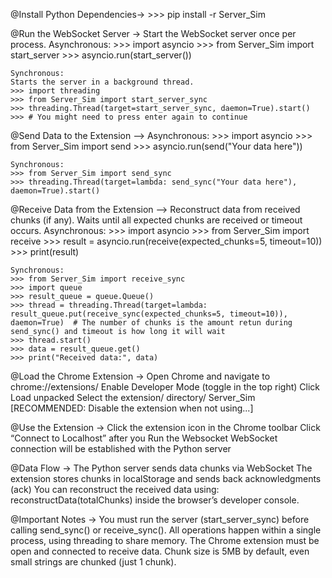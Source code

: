 @Install Python Dependencies->
    >>> pip install -r Server_Sim

@Run the WebSocket Server ->
    Start the WebSocket server once per process.
    Asynchronous:
    >>> import asyncio
    >>> from Server_Sim import start_server
    >>> asyncio.run(start_server())

    Synchronous:
    Starts the server in a background thread.
    >>> import threading
    >>> from Server_Sim import start_server_sync
    >>> threading.Thread(target=start_server_sync, daemon=True).start()
    >>> # You might need to press enter again to continue

@Send Data to the Extension -->
    Asynchronous:
    >>> import asyncio
    >>> from Server_Sim import send
    >>> asyncio.run(send("Your data here"))

    Synchronous:
    >>> from Server_Sim import send_sync
    >>> threading.Thread(target=lambda: send_sync("Your data here"), daemon=True).start()

@Receive Data from the Extension -->
    Reconstruct data from received chunks (if any). Waits until all expected chunks are received or timeout occurs.
    Asynchronous:
    >>> import asyncio
    >>> from Server_Sim import receive
    >>> result = asyncio.run(receive(expected_chunks=5, timeout=10))
    >>> print(result)

    Synchronous:
    >>> from Server_Sim import receive_sync
    >>> import queue
    >>> result_queue = queue.Queue()
    >>> thread = threading.Thread(target=lambda: result_queue.put(receive_sync(expected_chunks=5, timeout=10)), daemon=True)  # The number of chunks is the amount retun during send_sync() and timeout is how long it will wait
    >>> thread.start()
    >>> data = result_queue.get()
    >>> print("Received data:", data)

@Load the Chrome Extension ->
    Open Chrome and navigate to chrome://extensions/
    Enable Developer Mode (toggle in the top right)
    Click Load unpacked
    Select the extension/ directory/ Server_Sim
    [RECOMMENDED: Disable the extension when not using...]

@Use the Extension ->
    Click the extension icon in the Chrome toolbar
    Click “Connect to Localhost” after you Run the Websocket
    WebSocket connection will be established with the Python server

@Data Flow ->
    The Python server sends data chunks via WebSocket
    The extension stores chunks in localStorage and sends back acknowledgments (ack)
    You can reconstruct the received data using:
    reconstructData(totalChunks)
    inside the browser’s developer console.

@Important Notes ->
    You must run the server (start_server_sync) before calling send_sync() or receive_sync().
    All operations happen within a single process, using threading to share memory.
    The Chrome extension must be open and connected to receive data.
    Chunk size is 5MB by default, even small strings are chunked (just 1 chunk).